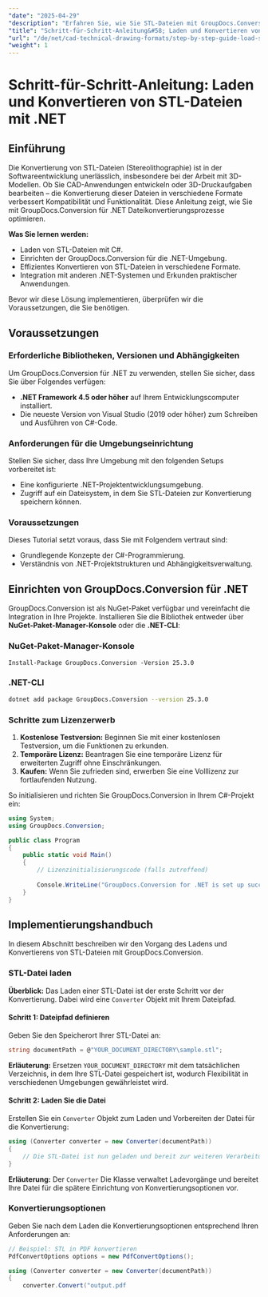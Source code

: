 ```yaml
---
"date": "2025-04-29"
"description": "Erfahren Sie, wie Sie STL-Dateien mit GroupDocs.Conversion für .NET effizient laden und konvertieren. Perfekt für CAD-Anwendungen und 3D-Druckprojekte."
"title": "Schritt-für-Schritt-Anleitung&#58; Laden und Konvertieren von STL-Dateien mit GroupDocs.Conversion für .NET"
"url": "/de/net/cad-technical-drawing-formats/step-by-step-guide-load-stl-files-net/"
"weight": 1
---
```


# Schritt-für-Schritt-Anleitung: Laden und Konvertieren von STL-Dateien mit .NET

## Einführung

Die Konvertierung von STL-Dateien (Stereolithographie) ist in der Softwareentwicklung unerlässlich, insbesondere bei der Arbeit mit 3D-Modellen. Ob Sie CAD-Anwendungen entwickeln oder 3D-Druckaufgaben bearbeiten – die Konvertierung dieser Dateien in verschiedene Formate verbessert Kompatibilität und Funktionalität. Diese Anleitung zeigt, wie Sie mit GroupDocs.Conversion für .NET Dateikonvertierungsprozesse optimieren.

**Was Sie lernen werden:**
- Laden von STL-Dateien mit C#.
- Einrichten der GroupDocs.Conversion für die .NET-Umgebung.
- Effizientes Konvertieren von STL-Dateien in verschiedene Formate.
- Integration mit anderen .NET-Systemen und Erkunden praktischer Anwendungen.

Bevor wir diese Lösung implementieren, überprüfen wir die Voraussetzungen, die Sie benötigen.

## Voraussetzungen

### Erforderliche Bibliotheken, Versionen und Abhängigkeiten
Um GroupDocs.Conversion für .NET zu verwenden, stellen Sie sicher, dass Sie über Folgendes verfügen:
- **.NET Framework 4.5 oder höher** auf Ihrem Entwicklungscomputer installiert.
- Die neueste Version von Visual Studio (2019 oder höher) zum Schreiben und Ausführen von C#-Code.

### Anforderungen für die Umgebungseinrichtung
Stellen Sie sicher, dass Ihre Umgebung mit den folgenden Setups vorbereitet ist:
- Eine konfigurierte .NET-Projektentwicklungsumgebung.
- Zugriff auf ein Dateisystem, in dem Sie STL-Dateien zur Konvertierung speichern können.

### Voraussetzungen
Dieses Tutorial setzt voraus, dass Sie mit Folgendem vertraut sind:
- Grundlegende Konzepte der C#-Programmierung.
- Verständnis von .NET-Projektstrukturen und Abhängigkeitsverwaltung.

## Einrichten von GroupDocs.Conversion für .NET

GroupDocs.Conversion ist als NuGet-Paket verfügbar und vereinfacht die Integration in Ihre Projekte. Installieren Sie die Bibliothek entweder über **NuGet-Paket-Manager-Konsole** oder die **.NET-CLI**:

### NuGet-Paket-Manager-Konsole
```shell
Install-Package GroupDocs.Conversion -Version 25.3.0
```

### .NET-CLI
```bash
dotnet add package GroupDocs.Conversion --version 25.3.0
```

### Schritte zum Lizenzerwerb

1. **Kostenlose Testversion:** Beginnen Sie mit einer kostenlosen Testversion, um die Funktionen zu erkunden.
2. **Temporäre Lizenz:** Beantragen Sie eine temporäre Lizenz für erweiterten Zugriff ohne Einschränkungen.
3. **Kaufen:** Wenn Sie zufrieden sind, erwerben Sie eine Volllizenz zur fortlaufenden Nutzung.

So initialisieren und richten Sie GroupDocs.Conversion in Ihrem C#-Projekt ein:

```csharp
using System;
using GroupDocs.Conversion;

public class Program
{
    public static void Main()
    {
        // Lizenzinitialisierungscode (falls zutreffend)
        
        Console.WriteLine("GroupDocs.Conversion for .NET is set up successfully.");
    }
}
```

## Implementierungshandbuch

In diesem Abschnitt beschreiben wir den Vorgang des Ladens und Konvertierens von STL-Dateien mit GroupDocs.Conversion.

### STL-Datei laden

**Überblick:** Das Laden einer STL-Datei ist der erste Schritt vor der Konvertierung. Dabei wird eine `Converter` Objekt mit Ihrem Dateipfad.

#### Schritt 1: Dateipfad definieren
Geben Sie den Speicherort Ihrer STL-Datei an:

```csharp
string documentPath = @"YOUR_DOCUMENT_DIRECTORY\sample.stl";
```

**Erläuterung:** Ersetzen `YOUR_DOCUMENT_DIRECTORY` mit dem tatsächlichen Verzeichnis, in dem Ihre STL-Datei gespeichert ist, wodurch Flexibilität in verschiedenen Umgebungen gewährleistet wird.

#### Schritt 2: Laden Sie die Datei

Erstellen Sie ein `Converter` Objekt zum Laden und Vorbereiten der Datei für die Konvertierung:

```csharp
using (Converter converter = new Converter(documentPath))
{
    // Die STL-Datei ist nun geladen und bereit zur weiteren Verarbeitung.
}
```

**Erläuterung:** Der `Converter` Die Klasse verwaltet Ladevorgänge und bereitet Ihre Datei für die spätere Einrichtung von Konvertierungsoptionen vor.

### Konvertierungsoptionen

Geben Sie nach dem Laden die Konvertierungsoptionen entsprechend Ihren Anforderungen an:

```csharp
// Beispiel: STL in PDF konvertieren
PdfConvertOptions options = new PdfConvertOptions();

using (Converter converter = new Converter(documentPath))
{
    converter.Convert("output.pdf
